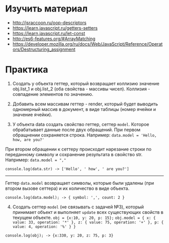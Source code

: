 # Изучить материал

* http://jsraccoon.ru/oop-descriptors
* https://learn.javascript.ru/getters-setters
* https://learn.javascript.ru/let-const
* http://es6-features.org/#ArrayMatching
* https://developer.mozilla.org/ru/docs/Web/JavaScript/Reference/Operators/Destructuring_assignment

# Практика

1) Создать у объекта геттер, который возвращает коллизию значение obj.list_1 и obj.list_2 (оба свойства - массивы чисел). Коллизия - совпадение элементов по значению.

2) Добавить всем массивам геттер - render, который будет выводить одномерный массив в документ, в виде таблицы (номер ячейки и значение ячейки).

3) У объекта data создать свойство геттер, сеттер `model`. Которое обрабатывает данные после двух обращений.
При первом обращнении сохраняется строка. Например: `data.model = 'Hello, how, are you?'`

При втором обращении к сеттеру происходит нарезание строки по переданному символу и сохранение результата в свойство str. Например: `data.model = ","`

`console.log(data.str) -> ['Hello', ' how', ' are you?']`

----------------------

Геттер `data.model` возвращает символы, которые были удалены (при втором вызове сеттера) и их количество в виде объекта.

`console.log(data.model); -> { symbol: ',', count: 2 }`


4) Создать сеттер `model` (не связывать с задачей №3), который принимает объект и выполняет `update` всех существующих свойств в текущем объекте.
`obj = {x:10, y: 20, p: 15};`
`obj.model = { x: { value: 33, operation: '*' }, z: { value: 75, operation: '+' }, p: { value: 4, operation: '%' } }`

`console.log(obj); -> {x:330, y: 20, z: 75, p: 3}`